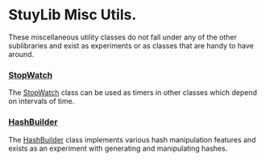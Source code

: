 # StuyLib Misc Utils.

These miscellaneous utility classes do not fall under any of the other sublibraries and exist as experiments or as classes that are handy to have around. 

### [StopWatch](https://github.com/StuyPulse/StuyLib/blob/main/src/com/stuypulse/stuylib/util/StopWatch.java)

The [StopWatch](https://github.com/StuyPulse/StuyLib/blob/main/src/com/stuypulse/stuylib/util/StopWatch.java) class can be used as timers in other classes which depend on intervals of time.

### [HashBuilder](https://github.com/StuyPulse/StuyLib/blob/main/src/com/stuypulse/stuylib/util/HashBuilder.java)

The [HashBuilder](https://github.com/StuyPulse/StuyLib/blob/main/src/com/stuypulse/stuylib/util/HashBuilder.java) class implements various hash manipulation features and exists as an experiment with generating and manipulating hashes.